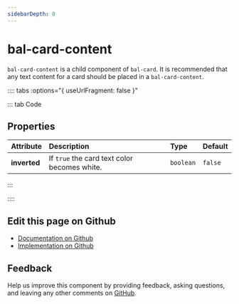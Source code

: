 ```yaml
---
sidebarDepth: 0
---
```



# bal-card-content

`bal-card-content` is a child component of `bal-card`. It is recommended that any text content for a card should be placed in a `bal-card-content`.





:::: tabs :options="{ useUrlFragment: false }"

::: tab Code

## Properties


| Attribute    | Description                                  | Type      | Default |
| :----------- | :------------------------------------------- | :-------- | :------ |
| **inverted** | If `true` the card text color becomes white. | `boolean` | `false` |


:::


::::

## Edit this page on Github

* [Documentation on Github](https://github.com/baloise/design-system/blob/master/docs/src/components/components/bal-card-content.md)
* [Implementation on Github](https://github.com/baloise/design-system/blob/master/packages/components/src/components/bal-card-content)

## Feedback

Help us improve this component by providing feedback, asking questions, and leaving any other comments on [GitHub](https://github.com/baloise/design-system/issues/new).

